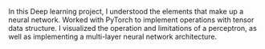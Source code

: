 In this Deep learning project, I understood the elements that make up a neural network.
Worked with PyTorch to implement operations with tensor data structure. 
I visualized the operation and limitations of a perceptron, as well as implementing a multi-layer neural network architecture.
